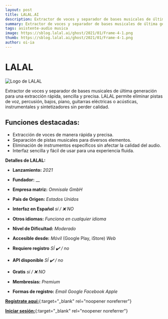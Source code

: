 ```yaml
---
layout: post
title: LALAL.AI
description: Extractor de voces y separador de bases musicales de última generación para una extracción rápida, sencilla y precisa. Elimina pistas de voz, percusión, bajos, piano, guitarras eléctricas o acústicas, instrumentales y sintetizadores sin perder calidad.
summary: Extractor de voces y separador de bases musicales de última generación para una extracción rápida, sencilla y precisa.
tags: asistente-audio musica
image: https://sblog.lalal.ai/ghost/2021/01/Frame-4-1.png
thumb: https://sblog.lalal.ai/ghost/2021/01/Frame-4-1.png
author: oi-ia
---
```


# LALAL

![Logo de LALAL](https://sblog.lalal.ai/ghost/2021/01/Frame-4-1.png)

Extractor de voces y separador de bases musicales de última generación para una extracción rápida, sencilla y precisa. LALAL permite eliminar pistas de voz, percusión, bajos, piano, guitarras eléctricas o acústicas, instrumentales y sintetizadores sin perder calidad.

## Funciones destacadas:

- Extracción de voces de manera rápida y precisa.
- Separación de pistas musicales para diversos elementos.
- Eliminación de instrumentos específicos sin afectar la calidad del audio.
- Interfaz sencilla y fácil de usar para una experiencia fluida.

**Detalles de LALAL:**

- **Lanzamiento:**
  _2021_

- **Fundador:**
  \_\_

- **Empresa matriz:**
  _Omnisale GmbH_

- **País de Origen:**
  _Estados Unidos_

- **Interfaz en Español**
  _sí / ❌ NO_

- **Otros idiomas:**
  _Funciona en cualquier idioma_

- **Nivel de Dificultad:**
  _Moderado_

- **Accesible desde:**
  _Móvil_ (Google Play, iStore)
  _Web_

- **Requiere registro**
  _SÍ ✔️ / no_

- **API disponible**
  _SÍ ✔️ / no_

- **Gratis**
  _sí / ❌ NO_

- **Membresías:**
  _Premium_

- **Formas de registro:**
  _Email_
  _Google_
  _Facebook_
  _Apple_

[**Regístrate aquí:**](https://www.lalal.ai/es/){:target="\_blank" rel="noopener noreferrer"}

[**Iniciar sesión:**](https://www.lalal.ai/es/){:target="\_blank" rel="noopener noreferrer"}
